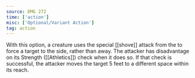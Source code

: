 ```yaml
---
source: DMG 272
time: ['action']
misc: ['Optional/Variant Action']
tag: action
---
```


With this option, a creature uses the special [[shove]] attack from the  to force a target to the side, rather than away. The attacker has disadvantage on its Strength ([[Athletics]]) check when it does so. If that check is successful, the attacker moves the target 5 feet to a different space within its reach.

